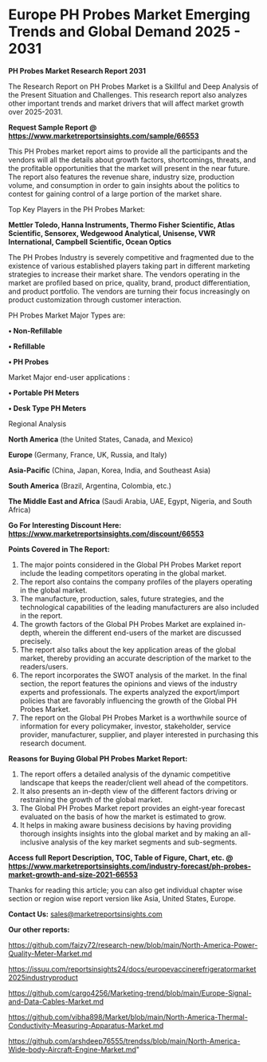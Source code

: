 # Europe PH Probes Market Emerging Trends and Global Demand 2025 - 2031

<strong>PH Probes Market Research Report 2031</strong>

The Research Report on PH Probes Market is a Skillful and Deep Analysis of the Present Situation and Challenges. This research report also analyzes other important trends and market drivers that will affect market growth over 2025-2031.

<strong>Request Sample Report @ <a href=https://www.marketreportsinsights.com/sample/66553>https://www.marketreportsinsights.com/sample/66553</a></strong>

This PH Probes market report aims to provide all the participants and the vendors will all the details about growth factors, shortcomings, threats, and the profitable opportunities that the market will present in the near future. The report also features the revenue share, industry size, production volume, and consumption in order to gain insights about the politics to contest for gaining control of a large portion of the market share.

Top Key Players in the PH Probes Market:

<strong>Mettler Toledo, Hanna Instruments, Thermo Fisher Scientific, Atlas Scientific, Sensorex, Wedgewood Analytical, Unisense, VWR International, Campbell Scientific, Ocean Optics</strong>

The PH Probes Industry is severely competitive and fragmented due to the existence of various established players taking part in different marketing strategies to increase their market share. The vendors operating in the market are profiled based on price, quality, brand, product differentiation, and product portfolio. The vendors are turning their focus increasingly on product customization through customer interaction.

PH Probes Market Major Types are:

<strong>• Non-Refillable

• Refillable

• PH Probes</strong>

Market Major end-user applications :

<strong>• Portable PH Meters

• Desk Type PH Meters</strong>

Regional Analysis

</u><strong><b>North America</b></strong> (the United States, Canada, and Mexico)

<strong><b>Europe </b></strong>(Germany, France, UK, Russia, and Italy)

<strong><b>Asia-Pacific</b></strong> (China, Japan, Korea, India, and Southeast Asia)

<strong><b>South America</b></strong> (Brazil, Argentina, Colombia, etc.)

<strong><b>The Middle East and Africa</b></strong> (Saudi Arabia, UAE, Egypt, Nigeria, and South Africa)

<strong>Go For Interesting Discount Here: <a href=https://www.marketreportsinsights.com/discount/66553>https://www.marketreportsinsights.com/discount/66553</a></strong>

<strong>Points Covered in The Report:</strong>
<ol>
  <li>The major points considered in the Global PH Probes Market report include the leading competitors operating in the global market.</li>
  <li>The report also contains the company profiles of the players operating in the global market.</li>
  <li>The manufacture, production, sales, future strategies, and the technological capabilities of the leading manufacturers are also included in the report.</li>
  <li>The growth factors of the Global PH Probes Market are explained in-depth, wherein the different end-users of the market are discussed precisely.</li>
  <li>The report also talks about the key application areas of the global market, thereby providing an accurate description of the market to the readers/users.</li>
  <li>The report incorporates the SWOT analysis of the market. In the final section, the report features the opinions and views of the industry experts and professionals. The experts analyzed the export/import policies that are favorably influencing the growth of the Global PH Probes Market.</li>
  <li>The report on the Global PH Probes Market is a worthwhile source of information for every policymaker, investor, stakeholder, service provider, manufacturer, supplier, and player interested in purchasing this research document.</li>
</ol>
<strong>Reasons for Buying Global PH Probes Market Report:</strong>

<ol>
  <li>The report offers a detailed analysis of the dynamic competitive landscape that keeps the reader/client well ahead of the competitors.</li>
  <li>It also presents an in-depth view of the different factors driving or restraining the growth of the global market.</li>
  <li>The Global PH Probes Market report provides an eight-year forecast evaluated on the basis of how the market is estimated to grow.</li>
  <li>It helps in making aware business decisions by having providing thorough insights insights into the global market and by making an all-inclusive analysis of the key market segments and sub-segments.</li>
</ol>
<strong>Access full Report Description, TOC, Table of Figure, Chart, etc. @ <a href=https://www.marketreportsinsights.com/industry-forecast/ph-probes-market-growth-and-size-2021-66553>https://www.marketreportsinsights.com/industry-forecast/ph-probes-market-growth-and-size-2021-66553</a></strong>


Thanks for reading this article; you can also get individual chapter wise section or region wise report version like Asia, United States, Europe.

<strong>Contact Us:</strong>
sales@marketreportsinsights.com

<strong>Our other reports:</strong>

<a href=https://github.com/faizy72/research-new/blob/main/North-America-Power-Quality-Meter-Market.md>https://github.com/faizy72/research-new/blob/main/North-America-Power-Quality-Meter-Market.md</a>

<a href=https://issuu.com/reportsinsights24/docs/europevaccinerefrigeratormarket2025industryproduct>https://issuu.com/reportsinsights24/docs/europevaccinerefrigeratormarket2025industryproduct</a>

<a href=https://github.com/cargo4256/Marketing-trend/blob/main/Europe-Signal-and-Data-Cables-Market.md>https://github.com/cargo4256/Marketing-trend/blob/main/Europe-Signal-and-Data-Cables-Market.md</a>

<a href=https://github.com/vibha898/Market/blob/main/North-America-Thermal-Conductivity-Measuring-Apparatus-Market.md>https://github.com/vibha898/Market/blob/main/North-America-Thermal-Conductivity-Measuring-Apparatus-Market.md</a>

<a href=https://github.com/arshdeep76555/trendss/blob/main/North-America-Wide-body-Aircraft-Engine-Market.md>https://github.com/arshdeep76555/trendss/blob/main/North-America-Wide-body-Aircraft-Engine-Market.md</a>"
